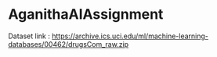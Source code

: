 # AganithaAIAssignment
Dataset link : https://archive.ics.uci.edu/ml/machine-learning-databases/00462/drugsCom_raw.zip
